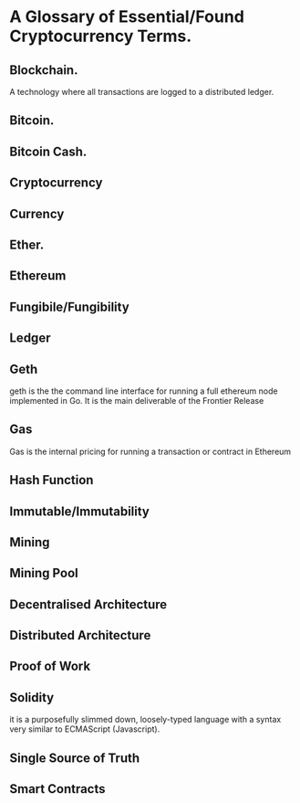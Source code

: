 # A Glossary of Essential/Found Cryptocurrency Terms.

## Blockchain.
A technology where all transactions are logged to a distributed ledger.

## Bitcoin.

## Bitcoin Cash.

## Cryptocurrency

## Currency

## Ether.

## Ethereum

## Fungibile/Fungibility

## Ledger

## Geth
geth is the the command line interface for running a full ethereum node implemented in Go. It is the main deliverable of the Frontier Release

## Gas
Gas is the internal pricing for running a transaction or contract in Ethereum

## Hash Function

## Immutable/Immutability

## Mining

## Mining Pool

## Decentralised Architecture

## Distributed Architecture

## Proof of Work

## Solidity
it is a purposefully slimmed down, loosely-typed language with a syntax very similar to ECMAScript (Javascript).

## Single Source of Truth

## Smart Contracts

